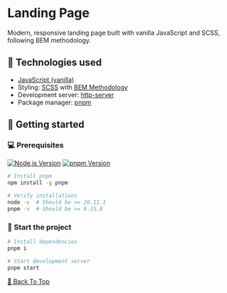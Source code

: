 # Landing Page

Modern, responsive landing page built with vanilla JavaScript and SCSS, following BEM methodology.

## 🔧 Technologies used
- [JavaScript (vanilla)](https://developer.mozilla.org/en-US/docs/Web/JavaScript)
- Styling: [SCSS](https://sass-lang.com/) with [BEM Methodology](https://getbem.com/)
- Development server: [http-server](https://github.com/http-party/http-server)
- Package manager: [pnpm](https://pnpm.io/)

## 🚀 Getting started

### 💻 Prerequisites

[![Node.js Version](https://img.shields.io/badge/node-v20.11.1-339933?logo=nodedotjs)](https://nodejs.org/)
[![pnpm Version](https://img.shields.io/badge/pnpm-v8.15.8-F69220?logo=pnpm)](https://www.npmjs.com/package/pnpm/v/8.15.8)

```bash
# Install pnpm
npm install -g pnpm

# Verify installations
node -v  # Should be >= 20.11.1
pnpm -v  # Should be >= 8.15.8

```

### 🎈 Start the project

```bash
# Install dependencies
pnpm i

# Start development server
pnpm start

```

[🔼 Back To Top](#top)